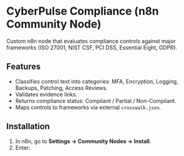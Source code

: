 ﻿# CyberPulse Compliance (n8n Community Node)

Custom n8n node that evaluates compliance controls against major frameworks (ISO 27001, NIST CSF, PCI DSS, Essential Eight, GDPR).

## Features
- Classifies control text into categories: MFA, Encryption, Logging, Backups, Patching, Access Reviews.
- Validates evidence links.
- Returns compliance status: Compliant / Partial / Non-Compliant.
- Maps controls to frameworks via external `crosswalk.json`.

## Installation
1. In n8n, go to **Settings → Community Nodes → Install**.
2. Enter:


